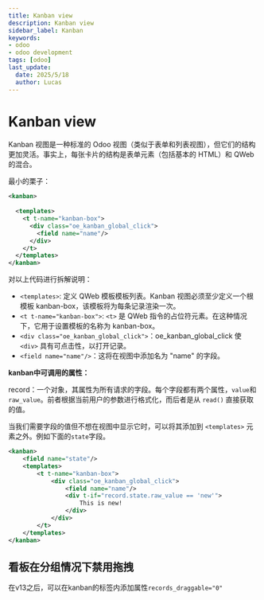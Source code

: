 ```yaml
---
title: Kanban view
description: Kanban view
sidebar_label: Kanban 
keywords:
- odoo
- odoo development
tags: [odoo]
last_update:
  date: 2025/5/18
  author: Lucas
---
```

# Kanban view

Kanban 视图是一种标准的 Odoo 视图（类似于表单和列表视图），但它们的结构更加灵活。事实上，每张卡片的结构是表单元素（包括基本的 HTML）和 QWeb 的混合。

最小的栗子：
```xml
<kanban>
  
  <templates>
    <t t-name="kanban-box">
      <div class="oe_kanban_global_click">
        <field name="name"/>
      </div>
    </t>
  </templates>
</kanban>
```

对以上代码进行拆解说明：

- `<templates>`: 定义 QWeb 模板模板列表。Kanban 视图必须至少定义一个根模板 kanban-box，该模板将为每条记录渲染一次。
- `<t t-name="kanban-box">`: `<t>` 是 QWeb 指令的占位符元素。在这种情况下，它用于设置模板的名称为 kanban-box。
- `<div class="oe_kanban_global_click">`：oe_kanban_global_click 使 `<div>` 具有可点击性，以打开记录。
- `<field name="name"/>`：这将在视图中添加名为 "name" 的字段。

**kanban中可调用的属性：**

record：一个对象，其属性为所有请求的字段。每个字段都有两个属性，`value`和 `raw_value`。前者根据当前用户的参数进行格式化，而后者是从 `read()` 直接获取的值。

当我们需要字段的值但不想在视图中显示它时，可以将其添加到 `<templates>` 元素之外。例如下面的`state`字段。

```xml
<kanban>
    <field name="state"/>
    <templates>
        <t t-name="kanban-box">
            <div class="oe_kanban_global_click">
                <field name="name"/>
                <div t-if="record.state.raw_value == 'new'">
                    This is new!
                </div>
            </div>
        </t>
    </templates>
</kanban>
```

## 看板在分组情况下禁用拖拽

在v13之后，可以在kanban的标签内添加属性`records_draggable="0"`
